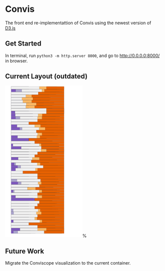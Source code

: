 # Convis

The front end re-implementattion of Convis using the newest version of [D3.js](https://github.com/d3/d3/releases/tag/v5.16.0)

## Get Started

In terminal, run `python3 -m http.server 8000`, and go to http://0.0.0.0:8000/ in browser.

## Current Layout (outdated)
<img src="./resources/sentiment_view.png" alt="screenshot of the current progress" width="250" height="whatever">%

## Future Work

Migrate the Conviscope visualization to the current container.
